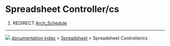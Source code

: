 # Spreadsheet Controller/cs
1.  REDIRECT [Arch\_Schedule](Arch_Schedule.md)



---
![](images/Right_arrow.png) [documentation index](../README.md) > [Spreadsheet](Spreadsheet_Workbench.md) > Spreadsheet Controller/cs

